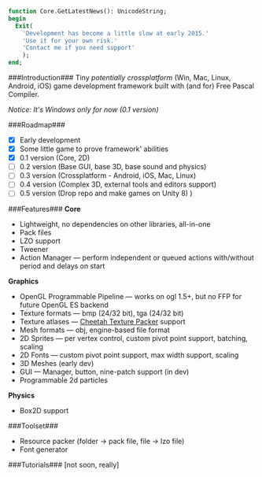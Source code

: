 ```pascal
function Core.GetLatestNews(): UnicodeString;
begin
  Exit(
    'Development has become a little slow at early 2015.'
    'Use it for your own risk.'
    'Contact me if you need support'
    );
end;
```

###Introduction###
Tiny *potentially crossplatform* (Win, Mac, Linux, Android, iOS) game development framework built with (and for) Free Pascal Compiler.

*Notice: It's Windows only for now (0.1 version)*

###Roadmap###
 - [x] Early development
 - [x] Some little game to prove framework' abilities
 - [x] 0.1 version (Core, 2D) 
 - [ ] 0.2 version (Base GUI, base 3D, base sound and physics)
 - [ ] 0.3 version (Crossplatform - Android, iOS, Mac, Linux)
 - [ ] 0.4 version (Complex 3D, external tools and editors support)
 - [ ] 0.5 version (Drop repo and make games on Unity 8) )

###Features###
**Core**
* Lightweight, no dependencies on other libraries, all-in-one
* Pack files
* LZO support
* Tweener
* Action Manager — perform independent or queued actions with/without period and delays on start

**Graphics**
* OpenGL Programmable Pipeline — works on ogl 1.5+, but no FFP for future OpenGL ES backend
* Texture formats — bmp (24/32 bit), tga (24/32 bit)
* Texture atlases — [Cheetah Texture Packer](https://github.com/scriptum/Cheetah-Texture-Packer) support
* Mesh formats — obj, engine-based file format
* 2D Sprites — per vertex control, custom pivot point support, batching, scaling
* 2D Fonts — custom pivot point support, max width support, scaling
* 3D Meshes (early dev)
* GUI — Manager, button, nine-patch support (in dev)
* Programmable 2d particles

**Physics**
* Box2D support

###Toolset###
* Resource packer (folder -> pack file, file -> lzo file)
* Font generator

###Tutorials###
[not soon, really]
